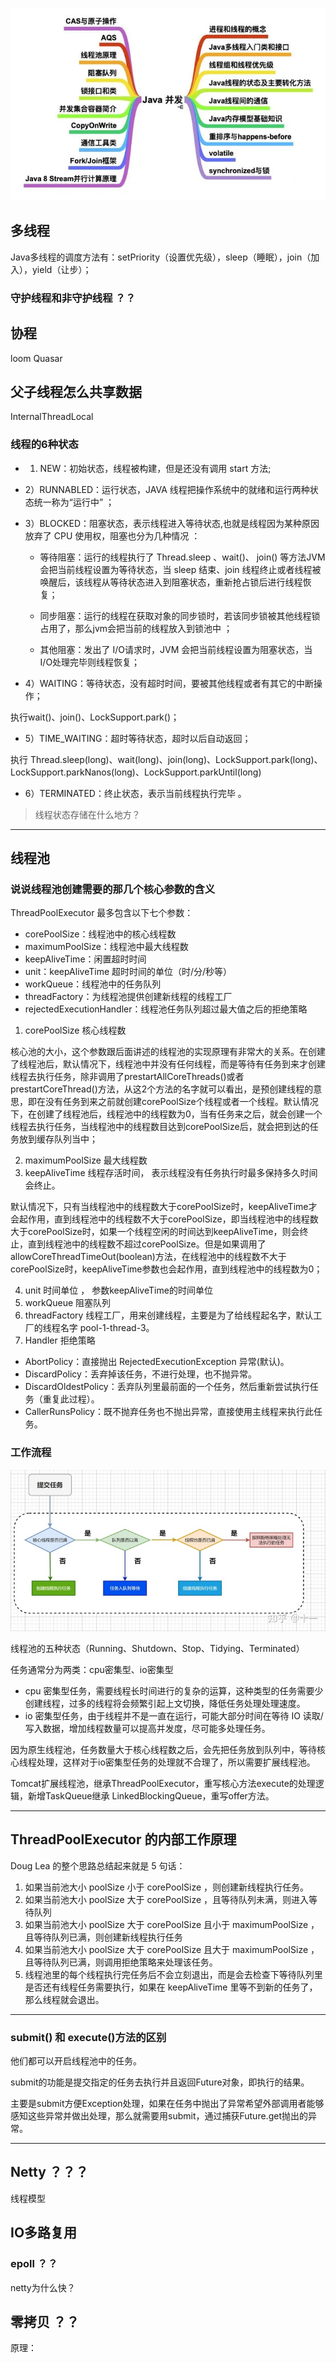 
![](img/md-2021-05-11-01-37-13.png)

## 多线程

Java多线程的调度方法有：setPriority（设置优先级），sleep（睡眠），join（加入），yield（让步）；

### 守护线程和非守护线程 ？？

## 协程 
loom
Quasar

## 父子线程怎么共享数据

InternalThreadLocal



### 线程的6种状态 

- 1) NEW：初始状态，线程被构建，但是还没有调用 start 方法;

- 2）RUNNABLED：运行状态，JAVA 线程把操作系统中的就绪和运行两种状态统一称为“运行中” ；

- 3）BLOCKED：阻塞状态，表示线程进入等待状态,也就是线程因为某种原因放弃了 CPU 使用权，阻塞也分为几种情况 ：

    - 等待阻塞：运行的线程执行了 Thread.sleep 、wait()、 join() 等方法JVM 会把当前线程设置为等待状态，当 sleep 结束、join 线程终止或者线程被唤醒后，该线程从等待状态进入到阻塞状态，重新抢占锁后进行线程恢复；

    - 同步阻塞：运行的线程在获取对象的同步锁时，若该同步锁被其他线程锁占用了，那么jvm会把当前的线程放入到锁池中 ；

    - 其他阻塞：发出了 I/O请求时，JVM 会把当前线程设置为阻塞状态，当 I/O处理完毕则线程恢复；

- 4）WAITING：等待状态，没有超时时间，要被其他线程或者有其它的中断操作；

执行wait()、join()、LockSupport.park()；

- 5）TIME_WAITING：超时等待状态，超时以后自动返回；

执行 Thread.sleep(long)、wait(long)、join(long)、LockSupport.park(long)、LockSupport.parkNanos(long)、LockSupport.parkUntil(long)

- 6）TERMINATED：终止状态，表示当前线程执行完毕 。

> 线程状态存储在什么地方？

---

## 线程池



### 说说线程池创建需要的那几个核心参数的含义

ThreadPoolExecutor 最多包含以下七个参数：

- corePoolSize：线程池中的核心线程数
- maximumPoolSize：线程池中最大线程数
- keepAliveTime：闲置超时时间
- unit：keepAliveTime 超时时间的单位（时/分/秒等）
- workQueue：线程池中的任务队列
- threadFactory：为线程池提供创建新线程的线程工厂
- rejectedExecutionHandler：线程池任务队列超过最大值之后的拒绝策略


1. corePoolSize 核心线程数

核心池的大小，这个参数跟后面讲述的线程池的实现原理有非常大的关系。在创建了线程池后，默认情况下，线程池中并没有任何线程，而是等待有任务到来才创建线程去执行任务，除非调用了prestartAllCoreThreads()或者prestartCoreThread()方法，从这2个方法的名字就可以看出，是预创建线程的意思，即在没有任务到来之前就创建corePoolSize个线程或者一个线程。默认情况下，在创建了线程池后，线程池中的线程数为0，当有任务来之后，就会创建一个线程去执行任务，当线程池中的线程数目达到corePoolSize后，就会把到达的任务放到缓存队列当中；

2. maximumPoolSize 最大线程数
3. keepAliveTime 线程存活时间， 表示线程没有任务执行时最多保持多久时间会终止。

默认情况下，只有当线程池中的线程数大于corePoolSize时，keepAliveTime才会起作用，直到线程池中的线程数不大于corePoolSize，即当线程池中的线程数大于corePoolSize时，如果一个线程空闲的时间达到keepAliveTime，则会终止，直到线程池中的线程数不超过corePoolSize。但是如果调用了allowCoreThreadTimeOut(boolean)方法，在线程池中的线程数不大于corePoolSize时，keepAliveTime参数也会起作用，直到线程池中的线程数为0；

4. unit 时间单位 ， 参数keepAliveTime的时间单位
5. workQueue  阻塞队列
6. threadFactory 线程工厂，用来创建线程，主要是为了给线程起名字，默认工厂的线程名字 pool-1-thread-3。
7. Handler 拒绝策略
- AbortPolicy：直接抛出 RejectedExecutionException 异常(默认)。
- DiscardPolicy：丢弃掉该任务，不进行处理，也不抛异常。
- DiscardOldestPolicy：丢弃队列里最前面的一个任务，然后重新尝试执行任务（重复此过程）。
- CallerRunsPolicy：既不抛弃任务也不抛出异常，直接使用主线程来执行此任务。

### 工作流程
![](img/2021-06-09-14-21-04.png)

线程池的五种状态（Running、Shutdown、Stop、Tidying、Terminated）

任务通常分为两类：cpu密集型、io密集型

- cpu 密集型任务，需要线程长时间进行的复杂的运算，这种类型的任务需要少创建线程，过多的线程将会频繁引起上文切换，降低任务处理处理速度。
- io 密集型任务，由于线程并不是一直在运行，可能大部分时间在等待 IO 读取/写入数据，增加线程数量可以提高并发度，尽可能多处理任务。

因为原生线程池，任务数量大于核心线程数之后，会先把任务放到队列中，等待核心线程处理，这样对于io密集型任务的处理就不合理了，所以需要扩展线程池。

Tomcat扩展线程池，继承ThreadPoolExecutor，重写核心方法execute的处理逻辑，新增TaskQueue继承
LinkedBlockingQueue，重写offer方法。

---

## ThreadPoolExecutor 的内部工作原理
Doug Lea 的整个思路总结起来就是 5 句话：
1. 如果当前池大小 poolSize 小于 corePoolSize ，则创建新线程执行任务。
2. 如果当前池大小 poolSize 大于 corePoolSize ，且等待队列未满，则进入等待队列
3. 如果当前池大小 poolSize 大于 corePoolSize 且小于 maximumPoolSize ，且等待队列已满，则创建新线程执行任务
4. 如果当前池大小 poolSize 大于 corePoolSize 且大于 maximumPoolSize ，且等待队列已满，则调用拒绝策略来处理该任务。
5. 线程池里的每个线程执行完任务后不会立刻退出，而是会去检查下等待队列里是否还有线程任务需要执行，如果在 keepAliveTime 里等不到新的任务了，那么线程就会退出。


---

### submit() 和 execute()方法的区别

他们都可以开启线程池中的任务。

submit的功能是提交指定的任务去执行并且返回Future对象，即执行的结果。

主要是submit方便Exception处理，如果在任务中抛出了异常希望外部调用者能够感知这些异常并做出处理，那么就需要用submit，通过捕获Future.get抛出的异常。





---

## Netty ？？？

线程模型

## IO多路复用

### epoll ？？

netty为什么快？

## 零拷贝 ？？
原理：


